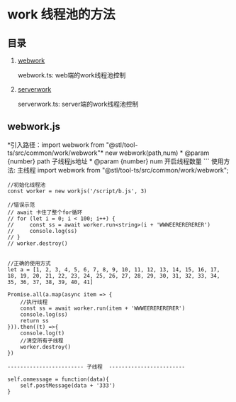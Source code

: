 work 线程池的方法
====

目录
-----

1. [webwork](#webworkjs) 

    webwork.ts: web端的work线程池控制

2. [serverwork](#serverworkjs)

    serverwork.ts: server端的work线程池控制

## webwork.js
<div id="webwork"></div>
   *引入路径：import webwork from "@stl/tool-ts/src/common/work/webwork"*
    new webwork(path,num)  
    * @param {number} path 子线程js地址 
    * @param {number} num 开启线程数量
```
使用方法:
    主线程
    import webwork from "@stl/tool-ts/src/common/work/webwork";

    //初始化线程池
    const worker = new workjs('/script/b.js', 3)

    //错误示范
    // await 卡住了整个for循环
    // for (let i = 0; i < 100; i++) {
    //     const ss = await worker.run<string>(i + 'WWWEERERERERER')
    //     console.log(ss)
    // }
    // worker.destroy()


    //正确的使用方式
    let a = [1, 2, 3, 4, 5, 6, 7, 8, 9, 10, 11, 12, 13, 14, 15, 16, 17, 18, 19, 20, 21, 22, 23, 24, 25, 26, 27, 28, 29, 30, 31, 32, 33, 34, 35, 36, 37, 38, 39, 40, 41]

    Promise.all(a.map(async item => {
        //执行线程
        const ss = await worker.run(item + 'WWWEERERERERER')
        console.log(ss)
        return ss
    })).then((t) =>{
        console.log(t)
        //清空所有子线程
        worker.destroy()
    })

    ------------------------ 子线程  ------------------------

    self.onmessage = function(data){
        self.postMessage(data + '333')
    }


```




